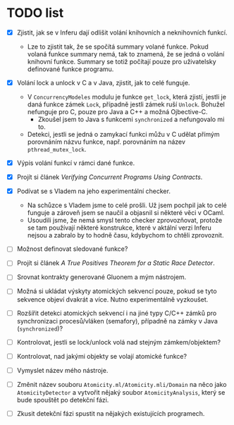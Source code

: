 # TODO list

- [x] Zjistit, jak se v Inferu dají odlišit volání knihovních a neknihovních
  funkcí.
  - Lze to zjistit tak, že se spočítá summary volané funkce. Pokud volaná funkce
    summary nemá, tak to znamená, že se jedná o volání knihovní funkce. Summary
    se totiž počítají pouze pro uživatelsky definované funkce programu.

- [x] Volání lock a unlock v C a v Java, zjistit, jak to celé funguje.
  - V `ConcurrencyModeles` modulu je funkce `get_lock`, která zjistí, jestli
    je daná funkce zámek `Lock`, případně jestli zámek ruší `Unlock`. Bohužel
    nefunguje pro C, pouze pro Java a C++ a možná Ojbective-C.
    - Zkoušel jsem to Java s funkcemi `synchronized` a nefungovalo mi to.
  - Detekci, jestli se jedná o zamykací funkci můžu v C udělat přímým porovnáním
    názvu funkce, např. porovnáním na název `pthread_mutex_lock`.

- [x] Výpis volání funkcí v rámci dané funkce.

- [x] Projít si článek *Verifying Concurrent Programs Using Contracts*.

- [x] Podívat se s Vladem na jeho experimentální checker.
  - Na schůzce s Vladem jsme to celé prošli. Už jsem pochpil jak to celé funguje
    a zároveň jsem se naučil a objasnil si některé věci v OCaml.
  - Usoudili jsme, že nemá smysl tento checker zprovozňovat, protože se tam
    používají některé konstrukce, které v aktální verzi Inferu nejsou a zabralo
    by to hodně času, kdybychom to chtěli zprovoznit.

- [ ] Možnost definovat sledované funkce?

- [ ] Projít si článek *A True Positives Theorem for a Static Race Detector*.

- [ ] Srovnat kontrakty generované Gluonem a mým nástrojem.

- [ ] Možná si ukládat výskyty atomických sekvencí pouze, pokud se tyto
  sekvence objeví dvakrát a více. Nutno experimentálně vyzkoušet.

- [ ] Rozšířit detekci atomických sekvencí i na jiné typy C/C++ zámků
  pro synchronizaci procesů/vláken (semafory), případně na zámky v Java
  (`synchronized`)?

- [ ] Kontrolovat, jestli se lock/unlock volá nad stejným zámkem/objektem?

- [ ] Kontrolovat, nad jakými objekty se volají atomické funkce?

- [ ] Vymyslet název mého nástroje.

- [ ] Změnit název souboru `Atomicity.ml/Atomicity.mli/Domain` na něco jako
  `AtomicityDetector` a vytvořit nějaký soubor `AtomicityAnalysis`, který
  se bude spouštět po detekční fázi.

- [ ] Zkusit detekční fázi spustit na nějakých existujících programech.
